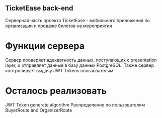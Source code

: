 ## TicketEase back-end
Серверная часть проекта TicketEase - мобильного приложения по организации и продаже билетов на мероприятия
# Функции сервера
Сервер проверяет адекватность данных, поступающих с presentation layer, и отправляет данные в базу данных PostgreSQL.
Также сервер контролирует выдачу JWT Tokens пользователям.
# Осталось реализовать
JWT Token generate algorithm
Распределение по пользователям
BuyerRoute and OrganizerRoute
